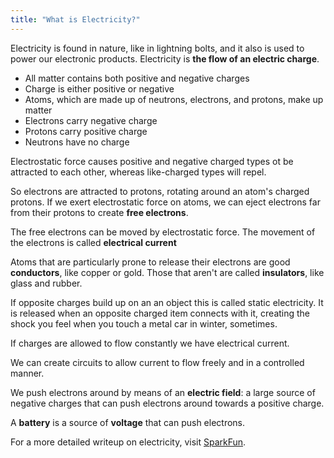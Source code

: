 ```yaml
---
title: "What is Electricity?"
---
```


Electricity is found in nature, like in lightning bolts, and it also is used to power our electronic products. Electricity is **the flow of an electric charge**.

- All matter contains both positive and negative charges
- Charge is either positive or negative
- Atoms, which are made up of neutrons, electrons, and protons, make up matter
- Electrons carry negative charge
- Protons carry positive charge
- Neutrons have no charge

Electrostatic force causes positive and negative charged types ot be attracted to each other, whereas like-charged types will repel.

So electrons are attracted to protons, rotating around an atom's charged protons. If we exert electrostatic force on atoms, we can eject electrons far from their protons to create **free electrons**.

The free electrons can be moved by electrostatic force. The movement of the electrons is called **electrical current**

Atoms that are particularly prone to release their electrons are good **conductors**, like copper or gold. Those that aren't are called **insulators**, like glass and rubber.

If opposite charges build up on an an object this is called static electricity. It is released when an opposite charged item connects with it, creating the shock you feel when you touch a metal car in winter, sometimes.

If charges are allowed to flow constantly we have electrical current.

We can create circuits to allow current to flow freely and in a controlled manner.

We push electrons around by means of an **electric field**: a large source of negative charges that can push electrons around towards a positive charge.

A **battery** is a source of **voltage** that can push electrons.

For a more detailed writeup on electricity, visit [SparkFun](https://learn.sparkfun.com/tutorials/what-is-electricity).

